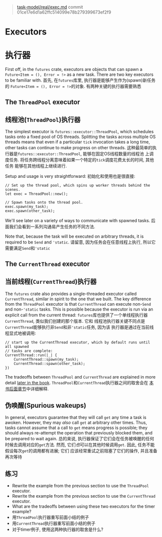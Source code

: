 > [task-model/real/exec.md](https://github.com/aturon/apr/blob/01ce17e6d1a62ffc514099e78b279399673ef2f9/src/task-model/real/exec.md) 
> commit 01ce17e6d1a62ffc514099e78b279399673ef2f9

# Executors
# 执行器

First off, in the `futures` crate, executors are objects that can spawn a
`Future<Item = (), Error = !>` as a new task. There are two key executors to be
familiar with.
首先, 在`futures`库里, 执行器是能够产生作为(spawn)新任务的
`Future<Item = (), Error = !>`的对象. 有两种关键的执行器需要熟悉

## The `ThreadPool` executor
## 线程池(`ThreadPool`)执行器

The simplest executor is `futures::executor::ThreadPool`, which schedules tasks
onto a fixed pool of OS threads. Splitting the tasks across multiple OS threads
means that even if a particular `tick` invocation takes a long time, other tasks
can continue to make progress on other threads.
这种最简单的执行器是`futures::executor::ThreadPool`, 能够在固定OS线程数量的线程池
上调度任务. 将任务跨线程分离意味着如果一个特定的`tick`调度花费太长的时间, 其他任务
能够在其他线程上继续进行.

Setup and usage is very straightforward:
初始化和使用也是很直接:

```rust,no_run
// Set up the thread pool, which spins up worker threads behind the scenes.
let exec = ThreadPool::new();

// Spawn tasks onto the thread pool.
exec.spawn(my_task);
exec.spawn(other_task);
```

We'll see later on a variety of ways to communicate with spawned tasks.
后面我们会看到一系列沟通易产生任务的不同方法.

Note that, because the task will be executed on arbitrary threads, it is
required to be `Send` and `'static`.
请留意, 因为任务会在任意线程上执行, 所以它需要满足`Send`和`'static`

## The `CurrentThread` executor
## 当前线程(`CurrentThread`)执行器

The `futures` crate also provides a single-threaded executor called
`CurrentThread`, similar in spirit to the one that we built. The key difference
from the `ThreadPool` executor is that `CurrentThread` can execute non-`Send`
and non-`'static` tasks. This is possible because the executor is run via an
explicit call from the current thread:
`futures`库也提供了一个单线程执行器`CurrentThread`, 类似我们创建的那个版本. 它和
线程池执行器关键不同点是`CurrentThread`能够执行非`Send`和非`'static`任务, 因为该
执行器是通过在当前线程显式地被调用:

```rust,no_run
// start up the CurrentThread executor, which by default runs until all spawned
// tasks are complete:
CurrentThread::run(|_| {
    CurrentThread::spawn(my_task);
    CurrentThread::spawn(other_task);
})
```

The tradeoffs between `ThreadPool` and `CurrentThread` are explained in more
detail [later in the book](async-in-practice/concurrency.html).
`ThreadPool`和`CurrentThread`执行器之间的取舍会在
[本书后面章节](async-in-practice/concurrency.html)中详细解释.

## 伪唤醒(Spurious wakeups)

In general, executors guarantee that they will call `get` any time a task is
awoken. However, they may *also* call `get` at arbitrary other times. Thus,
tasks cannot assume that a call to `get` means progress is possible; they should
always re-attempt the operation that previously blocked them, and be prepared to
wait again.
总的来说, 执行器保证了它们会在任务被唤醒的任何时候去调用对应的`get`方法. 然而,
它们*也*可以在其他时候调用`get`. 因此, 任务不能假设每次`get`的调用都有进展; 它们
应该经常重试之前阻塞了它们的操作, 并且准备再次等待

## 练习

- Rewrite the example from the previous section to use the `ThreadPool` executor.
- Rewrite the example from the previous section to use the `CurrentThread` executor.
- What are the tradeoffs between using these two executors for the timer example?
- 用`ThreadPool`执行器重写前面小结的例子
- 用`CurrentThread`执行器重写前面小结的例子
- 对于timer例子, 使用这两种执行器的取舍是什么?
